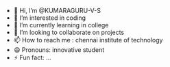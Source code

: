 - 👋 Hi, I’m @KUMARAGURU-V-S
- 👀 I’m interested in coding
- 🌱 I’m currently learning in college 
- 💞️ I’m looking to collaborate on projects 
- 📫 How to reach me : chennai institute of technology 
- 😄 Pronouns: innovative student
- ⚡ Fun fact: ...

<!---
KUMARAGURU-V-S/KUMARAGURU-V-S is a ✨ special ✨ repository because its `README.md` (this file) appears on your GitHub profile.
You can click the Preview link to take a look at your changes.
--->
